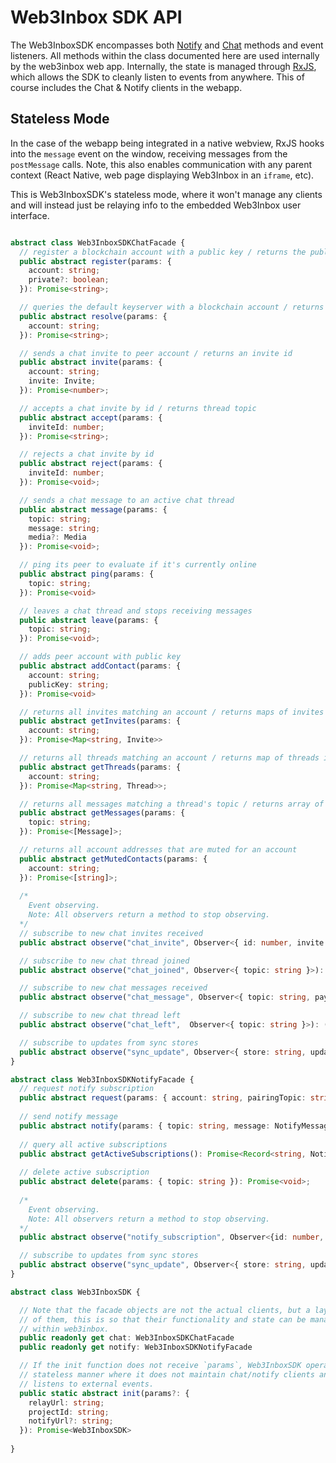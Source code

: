 # Web3Inbox SDK API

The Web3InboxSDK encompasses both [Notify](../../clients/notify/README.md) and
[Chat](../../clients/chat/README.md) methods and event listeners. All methods
within the class documented here are used internally by the web3inbox web
app. Internally, the state is managed through [RxJS](https://rxjs.dev/),
which allows the SDK to cleanly listen to events from anywhere. This of
course includes the Chat & Notify clients in the webapp. 

## Stateless Mode
In the case of the webapp being integrated in a native webview, RxJS hooks
into the `message` event on the window, receiving messages from the
`postMessage` calls. Note, this also enables communication with any parent
context (React Native, web page displaying Web3Inbox in an `iframe`, etc).

This is Web3InboxSDK's stateless mode, where it won't manage any clients and
will instead just be relaying info to the embedded Web3Inbox user interface.

```typescript

abstract class Web3InboxSDKChatFacade {
  // register a blockchain account with a public key / returns the public key
  public abstract register(params: {
    account: string;
    private?: boolean;
  }): Promise<string>;

  // queries the default keyserver with a blockchain account / returns the public key
  public abstract resolve(params: {
    account: string;
  }): Promise<string>;

  // sends a chat invite to peer account / returns an invite id
  public abstract invite(params: {
    account: string;
    invite: Invite;
  }): Promise<number>;

  // accepts a chat invite by id / returns thread topic
  public abstract accept(params: {
    inviteId: number;
  }): Promise<string>;

  // rejects a chat invite by id
  public abstract reject(params: {
    inviteId: number;
  }): Promise<void>;

  // sends a chat message to an active chat thread
  public abstract message(params: {
    topic: string;
    message: string;
    media?: Media
  }): Promise<void>;

  // ping its peer to evaluate if it's currently online
  public abstract ping(params: {
    topic: string;
  }): Promise<void>

  // leaves a chat thread and stops receiving messages
  public abstract leave(params: {
    topic: string;
  }): Promise<void>;

  // adds peer account with public key
  public abstract addContact(params: {
    account: string;
    publicKey: string;
  }): Promise<void>

  // returns all invites matching an account / returns maps of invites indexed by id
  public abstract getInvites(params: {
    account: string;
  }): Promise<Map<string, Invite>>

  // returns all threads matching an account / returns map of threads indexed by topic
  public abstract getThreads(params: {
    account: string;
  }): Promise<Map<string, Thread>>;

  // returns all messages matching a thread's topic / returns array of messages
  public abstract getMessages(params: {
    topic: string;
  }): Promise<[Message]>;

  // returns all account addresses that are muted for an account
  public abstract getMutedContacts(params: {
    account: string;
  }): Promise<[string]>;
  
  /*
    Event observing.
    Note: All observers return a method to stop observing.
  */
  // subscribe to new chat invites received
  public abstract observe("chat_invite", Observer<{ id: number, invite: Invite}>): () => void;

  // subscribe to new chat thread joined
  public abstract observe("chat_joined", Observer<{ topic: string }>): () => void;

  // subscribe to new chat messages received
  public abstract observe("chat_message", Observer<{ topic: string, payload:  Message}>): () => void;

  // subscribe to new chat thread left
  public abstract observe("chat_left",  Observer<{ topic: string }>): () => void;

  // subscribe to updates from sync stores
  public abstract observe("sync_update", Observer<{ store: string, update: StoreUpdate }>): () => void;
}

abstract class Web3InboxSDKNotifyFacade {
  // request notify subscription
  public abstract request(params: { account: string, pairingTopic: string }): Promise<{ id }>;
  
  // send notify message
  public abstract notify(params: { topic: string, message: NotifyMessage }): Promise<void>
  
  // query all active subscriptions
  public abstract getActiveSubscriptions(): Promise<Record<string, NotifySubscription>>;
  
  // delete active subscription
  public abstract delete(params: { topic: string }): Promise<void>;
  
  /*
    Event observing.
    Note: All observers return a method to stop observing.
  */
  public abstract observe("notify_subscription", Observer<{id: number, response:{error?: Reason, subscription?: NotifySubscription }}>): () => void;

  // subscribe to updates from sync stores
  public abstract observe("sync_update", Observer<{ store: string, update: StoreUpdate }>): () => void;
}

abstract class Web3InboxSDK {

  // Note that the facade objects are not the actual clients, but a layer on top
  // of them, this is so that their functionality and state can be managed
  // within web3inbox.
  public readonly get chat: Web3InboxSDKChatFacade
  public readonly get notify: Web3InboxSDKNotifyFacade

  // If the init function does not receive `params`, Web3InboxSDK operates in a 
  // stateless manner where it does not maintain chat/notify clients and only
  // listens to external events.
  public static abstract init(params?: {
    relayUrl: string;
    projectId: string;
    notifyUrl?: string;
  }): Promise<Web3InboxSDK>
  
}
```

